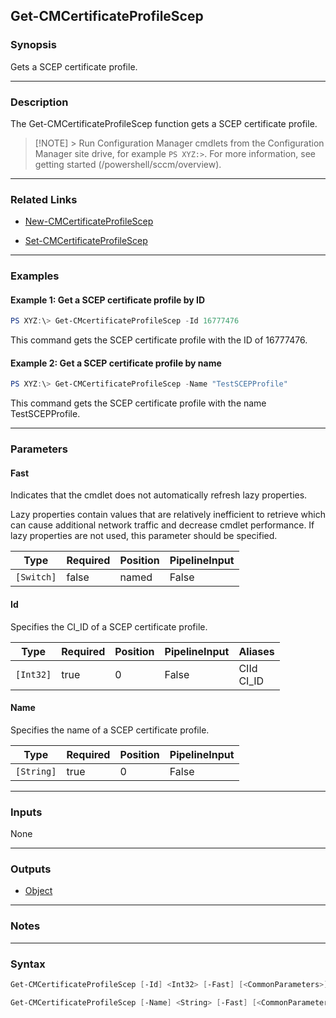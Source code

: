 Get-CMCertificateProfileScep
----------------------------




### Synopsis
Gets a SCEP certificate profile.



---


### Description

The Get-CMCertificateProfileScep function gets a SCEP certificate profile.



> [!NOTE] > Run Configuration Manager cmdlets from the Configuration Manager site drive, for example `PS XYZ:>`. For more information, see getting started (/powershell/sccm/overview).



---


### Related Links
* [New-CMCertificateProfileScep](New-CMCertificateProfileScep)



* [Set-CMCertificateProfileScep](Set-CMCertificateProfileScep)





---


### Examples
#### Example 1: Get a SCEP certificate profile by ID
```PowerShell
PS XYZ:\> Get-CMcertificateProfileScep -Id 16777476
```
This command gets the SCEP certificate profile with the ID of 16777476.
#### Example 2: Get a SCEP certificate profile by name
```PowerShell
PS XYZ:\> Get-CMCertificateProfileScep -Name "TestSCEPProfile"
```
This command gets the SCEP certificate profile with the name TestSCEPProfile.


---


### Parameters
#### **Fast**

Indicates that the cmdlet does not automatically refresh lazy properties.


Lazy properties contain values that are relatively inefficient to retrieve which can cause additional network traffic and decrease cmdlet performance. If lazy properties are not used, this parameter should be specified.






|Type      |Required|Position|PipelineInput|
|----------|--------|--------|-------------|
|`[Switch]`|false   |named   |False        |



#### **Id**

Specifies the CI_ID of a SCEP certificate profile.






|Type     |Required|Position|PipelineInput|Aliases       |
|---------|--------|--------|-------------|--------------|
|`[Int32]`|true    |0       |False        |CIId<br/>CI_ID|



#### **Name**

Specifies the name of a SCEP certificate profile.






|Type      |Required|Position|PipelineInput|
|----------|--------|--------|-------------|
|`[String]`|true    |0       |False        |





---


### Inputs
None





---


### Outputs
* [Object](https://learn.microsoft.com/en-us/dotnet/api/System.Object)






---


### Notes




---


### Syntax
```PowerShell
Get-CMCertificateProfileScep [-Id] <Int32> [-Fast] [<CommonParameters>]
```
```PowerShell
Get-CMCertificateProfileScep [-Name] <String> [-Fast] [<CommonParameters>]
```
